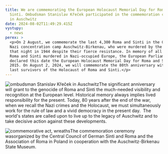 ```yaml
---
title: We are commemorating the European Holocaust Memorial Day for Roma and
  Sinti. Ombudsman Stanislav Křeček participated in the commemoration ceremony
  in Auschwitz
date: 2024-08-02T11:49:29.415Z
vystupy:
  - news
perex: >
  <p>On 2 August, we commemorate the last 4,300 Roma and Sinti in the German
  Nazi concentration camp Auschwitz-Birkenau, who were murdered by the SS on
  that night in 1944 despite their fierce resistance. In memory of all 500,000
  Roma and Sinti murdered in Nazi-occupied Europe, the European Parliament
  declared this date the European Holocaust Memorial Day for Roma and Sinti in
  2015. On August 2, 2024, we will commemorate the 80th anniversary with the
  last survivors of the Holocaust of Roma and Sinti.</p>
---
```

<p><img alt="ombudsman Stanislav Křeček in Auschwitz" src="https://www.ochrance.cz/en/aktualne/we_are_commemorating_the_european_holocaust_memorial_day_for_roma_and_sinti-_ombudsman_stanislav_krecek_participated_in_the_commemoration_ceremony_in_auschwitz/4.jpg" />The significant anniversary will grant to the genocide of Roma and Sinti the much-needed visibility and recognition at the European level. Historical memory always implies lived responsibility for the present. Today, 80 years after the end of the war, when we recall the Nazi crimes and the Holocaust, we must simultaneously work for the rule of law and a vivid democracy in the present day.&nbsp; The world&#39;s states are called upon to live up to the legacy of Auschwitz and to take decisive action against these developments.</p>

<p><img alt="commemorative act, wreaths" src="https://www.ochrance.cz/en/aktualne/we_are_commemorating_the_european_holocaust_memorial_day_for_roma_and_sinti-_ombudsman_stanislav_krecek_participated_in_the_commemoration_ceremony_in_auschwitz/2.jpg" />The commemoration ceremony wasorganized by the Central Council of German Sinti and Roma and the Association of Roma in Poland in cooperation with the Auschwitz-Birkenau State Museum.</p>
